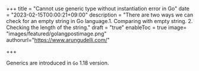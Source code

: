 +++
title = "Cannot use generic type without instantiation error in Go"
date = "2023-02-15T00:00:21+09:00"
description = "There are two ways we can check for an empty string in Go language.1. Comparing with empty string. 2. Checking the length of the string."
draft = "true"
enableToc = true
image= "images/featured/golangpostimage.png"
authorurl="https://www.arungudelli.com/"

+++

Generics are introduced in `Go` 1.18 version.
